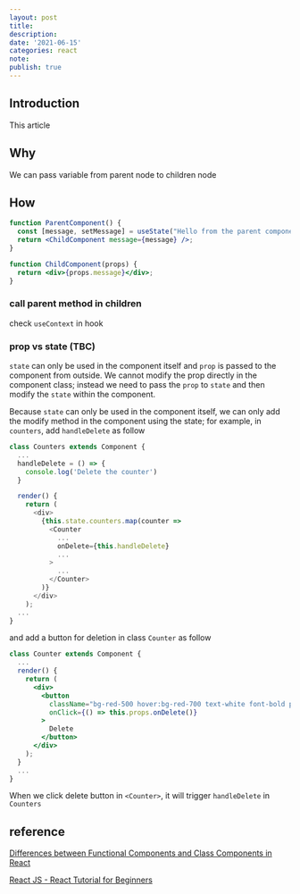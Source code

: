 ```yaml
---
layout: post
title:
description:
date: '2021-06-15'
categories: react
note:
publish: true
---
```


## Introduction

This article

## Why

We can pass variable from parent node to children node

## How

```jsx
function ParentComponent() {
  const [message, setMessage] = useState("Hello from the parent component!");
  return <ChildComponent message={message} />;
}

function ChildComponent(props) {
  return <div>{props.message}</div>;
}
```

### call parent method in children

check `useContext` in hook

### prop vs state (TBC)

`state` can only be used in the component itself and `prop` is passed to the component from outside. We cannot modify the prop directly in the component class; instead we need to pass the `prop` to `state` and then modify the `state` within the component.

Because `state` can only be used in the component itself, we can only add the modify method in the component using the state; for example, in `counters`, add `handleDelete` as follow

```javascript
class Counters extends Component {
  ...
  handleDelete = () => {
    console.log('Delete the counter')
  }

  render() {
    return (
      <div>
        {this.state.counters.map(counter =>
          <Counter
            ...
            onDelete={this.handleDelete} 
            ...
          >
            ...
          </Counter>
        )}
      </div>
    );
  ...
}
```

and add a button for deletion in class `Counter` as follow

```jsx
class Counter extends Component {
  ...
  render() {
    return (
      <div>
        <button
          className="bg-red-500 hover:bg-red-700 text-white font-bold py-2 px-4 rounded"
          onClick={() => this.props.onDelete()}
        >
          Delete
        </button>
      </div>
    );
  }
  ...
}
```

When we click delete button in `<Counter>`, it will trigger `handleDelete` in `Counters`

## reference

[Differences between Functional Components and Class Components in React](https://www.geeksforgeeks.org/differences-between-functional-components-and-class-components-in-react/)

[React JS - React Tutorial for Beginners](https://www.youtube.com/watch?v=Ke90Tje7VS0)
